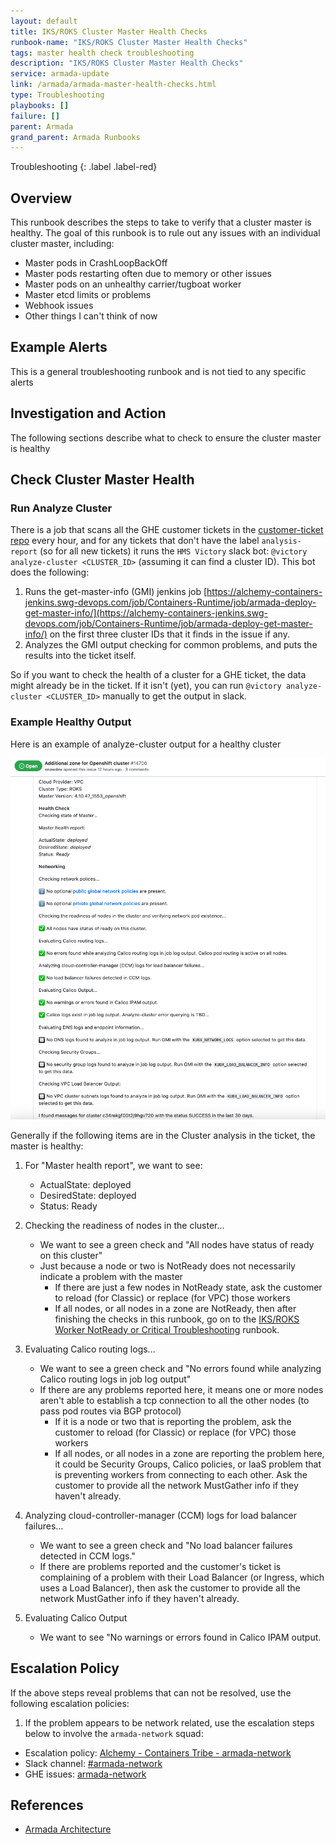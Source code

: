 ```yaml
---
layout: default
title: IKS/ROKS Cluster Master Health Checks
runbook-name: "IKS/ROKS Cluster Master Health Checks"
tags: master health check troubleshooting
description: "IKS/ROKS Cluster Master Health Checks"
service: armada-update
link: /armada/armada-master-health-checks.html
type: Troubleshooting
playbooks: []
failure: []
parent: Armada
grand_parent: Armada Runbooks
---
```


Troubleshooting
{: .label .label-red}


## Overview

This runbook describes the steps to take to verify that a cluster master is healthy.  The goal of this runbook is to rule out any issues with an individual cluster master, including:

- Master pods in CrashLoopBackOff
- Master pods restarting often due to memory or other issues
- Master pods on an unhealthy carrier/tugboat worker
- Master etcd limits or problems
- Webhook issues
- Other things I can't think of now

## Example Alerts

This is a general troubleshooting runbook and is not tied to any specific alerts

## Investigation and Action

The following sections describe what to check to ensure the cluster master is healthy

## Check Cluster Master Health

### Run Analyze Cluster

There is a job that scans all the GHE customer tickets in the [customer-ticket repo](https://github.ibm.com/alchemy-containers/customer-tickets/issues) every hour, and for any tickets that don't have the label `analysis-report` (so for all new tickets) it runs the `HMS Victory` slack bot: `@victory analyze-cluster <CLUSTER_ID>` (assuming it can find a cluster ID).  This bot does the following:

1. Runs the get-master-info (GMI) jenkins job [https://alchemy-containers-jenkins.swg-devops.com/job/Containers-Runtime/job/armada-deploy-get-master-info/](https://alchemy-containers-jenkins.swg-devops.com/job/Containers-Runtime/job/armada-deploy-get-master-info/) on the first three cluster IDs that it finds in the issue if any.
1. Analyzes the GMI output checking for common problems, and puts the results into the ticket itself.

So if you want to check the health of a cluster for a GHE ticket, the data might already be in the ticket.  If it isn't (yet), you can run `@victory analyze-cluster <CLUSTER_ID>` manually to get the output in slack.

### Example Healthy Output

Here is an example of analyze-cluster output for a healthy cluster

<img src="../images/network/analyze-cluster-output.png" alt="Analyze Cluster Output" style="width: 600px;"/>

Generally if the following items are in the Cluster analysis in the ticket, the master is healthy:

1. For "Master health report", we want to see:
    - ActualState: deployed
    - DesiredState: deployed
    - Status: Ready

1. Checking the readiness of nodes in the cluster...
    - We want to see a green check and "All nodes have status of ready on this cluster"
    - Just because a node or two is NotReady does not necessarily indicate a problem with the master
        - If there are just a few nodes in NotReady state, ask the customer to reload (for Classic) or replace (for VPC) those workers
        - If all nodes, or all nodes in a zone are NotReady, then after finishing the checks in this runbook, go on to the [IKS/ROKS Worker NotReady or Critical Troubleshooting](./armada-network-node-not-ready-troubleshooting.html) runbook.

1. Evaluating Calico routing logs...
    - We want to see a green check and "No errors found while analyzing Calico routing logs in job log output"
    - If there are any problems reported here, it means one or more nodes aren't able to establish a tcp connection to all the other nodes (to pass pod routes via BGP protocol)
        - If it is a node or two that is reporting the problem, ask the customer to reload (for Classic) or replace (for VPC) those workers
        - If all nodes, or all nodes in a zone are reporting the problem here, it could be Security Groups, Calico policies, or IaaS problem that is preventing workers from connecting to each other.  Ask the customer to provide all the network MustGather info if they haven't already.

1. Analyzing cloud-controller-manager (CCM) logs for load balancer failures...
    - We want to see a green check and "No load balancer failures detected in CCM logs."
    - If there are problems reported and the customer's ticket is complaining of a problem with their Load Balancer (or Ingress, which uses a Load Balancer), then ask the customer to provide all the network MustGather info if they haven't already.

1. Evaluating Calico Output
    - We want to see "No warnings or errors found in Calico IPAM output.

## Escalation Policy

If the above steps reveal problems that can not be resolved, use the following escalation policies:

1. If the problem appears to be network related, use the escalation steps below to involve the `armada-network` squad:
  * Escalation policy: [Alchemy - Containers Tribe - armada-network](https://ibm.pagerduty.com/escalation_policies#P2MK3WQ)
  * Slack channel: [#armada-network](https://ibm-argonauts.slack.com/messages/armada-network)
  * GHE issues: [armada-network](https://github.ibm.com/alchemy-containers/armada-network/issues/)

## References

  * [Armada Architecture](https://github.ibm.com/alchemy-containers/armada/tree/master/architecture)

